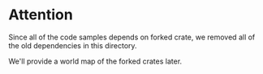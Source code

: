 # Attention

Since all of the code samples depends on forked crate, we removed all of the old dependencies in this directory.

We'll provide a world map of the forked crates later.
